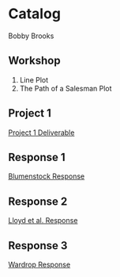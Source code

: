 # Catalog

Bobby Brooks

## Workshop

1. Line Plot
2. The Path of a Salesman Plot

## Project 1

[Project 1 Deliverable](https://github.com/bobbybWM/Workshop-1/blob/master/Project%201%20Deliverable.md)

## Response 1
[Blumenstock Response](https://github.com/bobbybWM/Workshop-1/blob/master/blumenstock.md)


## Response 2
[Lloyd et al. Response](https://github.com/bobbybWM/Workshop-1/commit/624bf88fc128e16b51ba12d876b9d9c44af16051?diff=split)

## Response 3
[Wardrop Response](https://github.com/bobbybWM/Workshop-1/blob/master/Wardrop%20Response.md)
